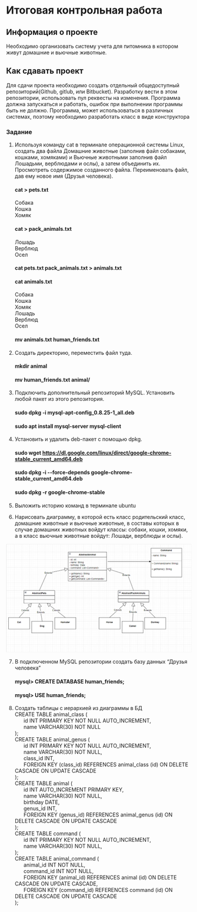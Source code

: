 ﻿# Итоговая контрольная работа
## Информация о проекте
Необходимо организовать систему учета для питомника в котором живут
домашние и вьючные животные.
## Как сдавать проект
Для сдачи проекта необходимо создать отдельный общедоступный
репозиторий(Github, gitlub, или Bitbucket). Разработку вести в этом
репозитории, использовать пул реквесты на изменения. Программа должна
запускаться и работать, ошибок при выполнении программы быть не должно.
Программа, может использоваться в различных системах, поэтому необходимо
разработать класс в виде конструктора


### Задание
1. Используя команду cat в терминале операционной системы Linux, создать
   два файла Домашние животные (заполнив файл собаками, кошками,
   хомяками) и Вьючные животными заполнив файл Лошадьми, верблюдами и
   ослы), а затем объединить их. Просмотреть содержимое созданного файла.
   Переименовать файл, дав ему новое имя (Друзья человека).

      #### cat > pets.txt
   Собака  
   Кошка  
   Хомяк
      #### cat > pack_animals.txt
   Лошадь  
   Верблюд  
   Осел

      #### cat pets.txt pack_animals.txt > animals.txt
      #### cat animals.txt
   Собака  
   Кошка  
   Хомяк  
   Лошадь  
   Верблюд  
   Осел  
      #### mv animals.txt human_friends.txt
2. Создать директорию, переместить файл туда.
      #### mkdir animal
      #### mv human_friends.txt animal/
3. Подключить дополнительный репозиторий MySQL. Установить любой пакет
   из этого репозитория.
      #### sudo dpkg -i mysql-apt-config_0.8.25-1_all.deb
      #### sudo apt install mysql-server mysql-client
4. Установить и удалить deb-пакет с помощью dpkg.
      #### sudo wget https://dl.google.com/linux/direct/google-chrome-stable_current_amd64.deb
      #### sudo dpkg -i --force-depends google-chrome-stable_current_amd64.deb
      #### sudo dpkg -r google-chrome-stable
5. Выложить историю команд в терминале ubuntu
      

6. Нарисовать диаграмму, в которой есть класс родительский класс, домашние
   животные и вьючные животные, в составы которых в случае домашних
   животных войдут классы: собаки, кошки, хомяки, а в класс вьючные животные
   войдут: Лошади, верблюды и ослы).

![UML diagram for the animals class](img/uml_animal1.png)

7. В подключенном MySQL репозитории создать базу данных “Друзья
   человека”
      #### mysql> CREATE DATABASE human_friends;
      #### mysql> USE human_friends;
8. Создать таблицы с иерархией из диаграммы в БД  
       CREATE TABLE animal_class (  
   &nbsp; &nbsp; &nbsp; id INT PRIMARY KEY NOT NULL AUTO_INCREMENT,  
   &nbsp; &nbsp; &nbsp; name VARCHAR(30) NOT NULL  
);  
       CREATE TABLE animal_genus (  
   &nbsp; &nbsp; &nbsp; id INT PRIMARY KEY NOT NULL AUTO_INCREMENT,   
   &nbsp; &nbsp; &nbsp; name VARCHAR(30) NOT NULL,  
   &nbsp; &nbsp; &nbsp; class_id INT,  
   &nbsp; &nbsp; &nbsp; FOREIGN KEY (class_id) REFERENCES animal_class (id) ON DELETE CASCADE ON UPDATE CASCADE  
);  
       CREATE TABLE animal (  
   &nbsp; &nbsp; &nbsp; id INT AUTO_INCREMENT PRIMARY KEY,  
   &nbsp; &nbsp; &nbsp; name VARCHAR(30) NOT NULL,  
   &nbsp; &nbsp; &nbsp; birthday DATE,  
   &nbsp; &nbsp; &nbsp; genus_id INT,  
   &nbsp; &nbsp; &nbsp; FOREIGN KEY (genus_id) REFERENCES animal_genus (id) ON DELETE CASCADE ON UPDATE CASCADE  
);  
       CREATE TABLE command (  
   &nbsp; &nbsp; &nbsp; id INT PRIMARY KEY NOT NULL AUTO_INCREMENT,  
   &nbsp; &nbsp; &nbsp; name VARCHAR(30) NOT NULL,   
);  
   CREATE TABLE animal_command (  
   &nbsp; &nbsp; &nbsp; animal_id INT NOT NULL,  
   &nbsp; &nbsp; &nbsp; command_id INT NOT NULL,  
   &nbsp; &nbsp; &nbsp; FOREIGN KEY (animal_id) REFERENCES animal (id) ON DELETE CASCADE ON UPDATE CASCADE,  
   &nbsp; &nbsp; &nbsp; FOREIGN KEY (command_id) REFERENCES command (id) ON DELETE CASCADE ON UPDATE CASCADE  
);




   
